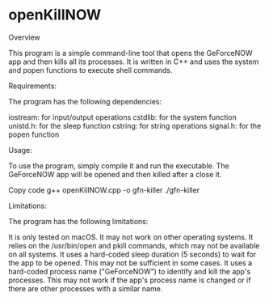 # openKillNOW
Overview

This program is a simple command-line tool that opens the GeForceNOW app and then kills all its processes. It is written in C++ and uses the system and popen functions to execute shell commands.

Requirements:

The program has the following dependencies:

iostream: for input/output operations
cstdlib: for the system function
unistd.h: for the sleep function
cstring: for string operations
signal.h: for the popen function

Usage:

To use the program, simply compile it and run the executable. The GeForceNOW app will be opened and then killed after a close it.

Copy code
g++ openKillNOW.cpp -o gfn-killer
./gfn-killer

Limitations:

The program has the following limitations:

It is only tested on macOS. It may not work on other operating systems.
It relies on the /usr/bin/open and pkill commands, which may not be available on all systems.
It uses a hard-coded sleep duration (5 seconds) to wait for the app to be opened. This may not be sufficient in some cases.
It uses a hard-coded process name ("GeForceNOW") to identify and kill the app's processes. This may not work if the app's process name is changed or if there are other processes with a similar name.
